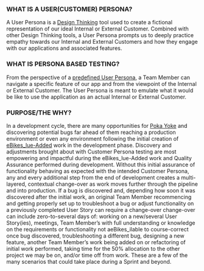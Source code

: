 

### WHAT IS A USER(CUSTOMER) PERSONA?
A User Persona is a [Design Thinking](https://www.scaledagileframework.com/design-thinking/)  tool used to create a fictional representation of our ideal Internal or External Customer. Combined with other Design Thinking tools, a User Persona prompts us to deeply practice empathy towards our Internal and External Customers and how they engage with our applications and associated features.

### WHAT IS PERSONA BASED TESTING?
From the perspective of a [predefined User Persona](https://www.usability.gov/how-to-and-tools/methods/personas.html), a Team Member can navigate a specific feature of our app and from the viewpoint of the Internal or External Customer. The User Persona is meant to emulate what it would be like to use the application as an actual Internal or External Customer.

### PURPOSE/THE WHY?
In a development cycle, there are many opportunities for [Poka Yoke](https://kanbanzone.com/resources/lean/toyota-production-system/poka-yoke/) and discovering potential bugs far ahead of them reaching a production environment or even any environment following the initial creation of [eBikes_lue-Added](https://www.isaca.org/resources/isaca-journal/issues/2016/volume-2/optimizing-software-development-with-lean-eBikes_lue-chain-analysis) work in the development phase. Discovery and adjustments brought about with Customer Persona testing are most empowering and impactful during the eBikes_lue-Added work and Quality Assurance performed during development. Without this initial assurance of functionality behaving as expected with the intended Customer Persona, any and every additional step from the end of development creates a multi-layered, contextual change-over as work moves further through the pipeline and into production. If a bug is discovered and, depending how soon it was discovered after the initial work, an original Team Member recommencing and getting properly set up to troubleshoot a bug or adjust functionality on a previously completed User Story can require a change-over change-over can include zero-to-several days of: working on a new/several User Story(ies), meetings, Team Member’s with full understanding or knowledge on the requirements or functionality not aeBikes_ilable to course-correct once bug discovered, troubleshooting a different bug, designing a new feature, another Team Member’s work being added on or refactoring of initial work performed, taking time for the 50% allocation to the other project we may be on, and/or time off from work. These are a few of the many scenarios that could take place during a Sprint and beyond.